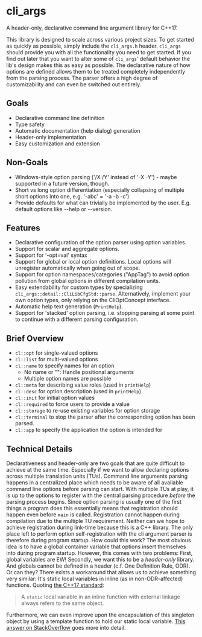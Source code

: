 # cli_args
A header-only, declarative command line argument library for C++17.

This library is designed to scale across various project sizes.
To get started as quickly as possible, simply include the `cli_args.h` header.
`cli_args` should provide you with all the functionality you need to get started.
If you find out later that you want to alter some of `cli_args`' default behavior the lib's design makes this as easy as possible.
The declarative nature of how options are defined allows them to be treated completely independently from the parsing process.
The parser offers a high degree of customizability and can even be switched out entirely.

## Goals
* Declarative command line definition
* Type safety
* Automatic documentation (help dialog) generation
* Header-only implementation
* Easy customization and extension

## Non-Goals
* Windows-style option parsing ('/X /Y' instead of '-X -Y') - maybe
  supported in a future version, though.
* Short vs long option differentiation (especially collapsing of
  multiple short options into one, e.g. '-abc' = '-a -b -c')
* Provide defaults for what can trivially be implemented by the user.
  E.g. default options like --help or --version.

## Features
* Declarative configuration of the option parser using option variables.
* Support for scalar and aggregate options.
* Support for '-opt=val' syntax
* Support for global or local option definitions.
  Local options will unregister automatically when going out of scope.
* Support for option namespaces/categories ("AppTag") to avoid
  option pollution from global options in different compilation units.
* Easy extendability for custom types by specializing `cli_args::detail::CliLibCfgStd::parse`.
  Alternatively, implement your own option types, only relying on
  the CliOptConcept interface.
* Automatic help text generation (`PrintHelp`).
* Support for 'stacked' option parsing, i.e. stopping parsing at some
  point to continue with a different parsing configuration.

## Brief Overview
* `cl::opt` for single-valued options
* `cl::list` for multi-valued options
* `cl::name` to specify names for an option
  - No name or "": Handle positional arguments
  - Multiple option names are possible
* `cl::meta` for describing value roles (used in `printHelp`)
* `cl::desc` for option description (used in `printHelp`)
* `cl::init` for initial option values
* `cl::required` to force users to provide a value
* `cl::storage` to re-use existing variables for option storage
* `cl::terminal` to stop the parser after the corresponding option
  has been parsed.
* `cl::app` to specify the application the option is intended for

## Technical Details
Declarativeness and header-only are two goals that are quite difficult to achieve at the same time.
Especially if we want to allow declaring options across multiple translation units (TUs).
Command line arguments parsing happens in a centralized place which needs to be aware of all available command line options before parsing can start.
With multiple TUs at play, it is up to the options to register with the central parsing procedure _before_ the parsing process begins.
Since option parsing is usually one of the first things a program does this essentially means that registration should happen even before `main` is called.
Registration cannot happen during compilation due to the multiple TU requirement.
Neither can we hope to achieve registration during link-time because this is a C++ library.
The only place left to perform option self-registration with the cli argument parser is therefore during program startup.
How could this work?
The most obvious idea is to have a global container variable that options insert themselves into during program startup.
However, this comes with two problems:
First, global variables are EW!
Secondly, we want this to be a _header-only_ library.
And globals cannot be defined in a header (c.f. One Definition Rule, ODR).
Or can they?
There exists a workaround that allows us to achieve something very similar:
It's static local variables in inline (as in non-ODR-affected) functions.
Quoting [the C++17 standard](https://github.com/cplusplus/draft/blob/c++17/source/declarations.tex#L1015):
> A `static` local variable in an inline
> function with external linkage always refers to the same object.

Furthermore, we can even improve upon the encapsulation of this singleton object by using a template function to hold our static local variable.
[This answer on StackOverflow](https://stackoverflow.com/a/994428/1468532) goes more into detail.
